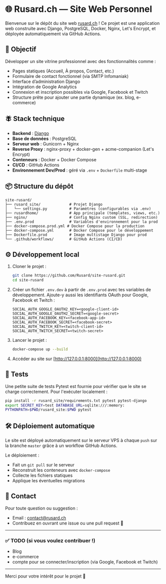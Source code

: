 # 🌐 Rusard.ch — Site Web Personnel

Bienvenue sur le dépôt du site web [rusard.ch](https://rusard.ch) ! Ce projet est une application web construite avec Django, PostgreSQL, Docker, Nginx, Let's Encrypt, et déployée automatiquement via GitHub Actions.

## 🚀 Objectif

Développer un site vitrine professionnel avec des fonctionnalités comme :

* Pages statiques (Accueil, À propos, Contact, etc.)
* Formulaire de contact fonctionnel (via SMTP Infomaniak)
* Interface d’administration Django
* Intégration de Google Analytics
* Connexion et inscription possibles via Google, Facebook et Twitch
* Structure prête pour ajouter une partie dynamique (ex. blog, e-commerce)

## 🪰 Stack technique

* **Backend** : [Django](https://www.djangoproject.com/)
* **Base de données** : PostgreSQL
* **Serveur web** : Gunicorn + Nginx
* **Reverse Proxy** : nginx-proxy + docker-gen + acme-companion (Let's Encrypt)
* **Conteneurs** : Docker + Docker Compose
* **CI/CD** : GitHub Actions
* **Environnement Dev/Prod** : géré via `.env` + `Dockerfile` multi-stage

## 📦 Structure du dépôt

```
site-rusard/
├── rusard_site/             # Projet Django
│   └── settings.py          # Paramètres (configurables via .env)
├── rusardhome/              # App principale (templates, views, etc.)
├── nginx/                   # Config Nginx custom (SSL, redirection)
├── .env.prod                # Variables d'environnement pour la prod
├── docker-compose.prod.yml # Docker Compose pour la production
├── docker-compose.yml       # Docker Compose pour le développement
├── Dockerfile.prod          # Image multistage Django pour prod
└── .github/workflows/       # GitHub Actions (CI/CD)
```

## ⚙️ Développement local

1. Cloner le projet :

   ```bash
   git clone https://github.com/Rusard/site-rusard.git
   cd site-rusard
   ```

2. Créer un fichier `.env.dev` à partir de `.env.prod` avec tes variables de développement.
   Ajoute-y aussi les identifiants OAuth pour Google, Facebook et Twitch :

   ```env
   SOCIAL_AUTH_GOOGLE_OAUTH2_KEY=<google-client-id>
   SOCIAL_AUTH_GOOGLE_OAUTH2_SECRET=<google-secret>
   SOCIAL_AUTH_FACEBOOK_KEY=<facebook-app-id>
   SOCIAL_AUTH_FACEBOOK_SECRET=<facebook-secret>
   SOCIAL_AUTH_TWITCH_KEY=<twitch-client-id>
   SOCIAL_AUTH_TWITCH_SECRET=<twitch-secret>
   ```

3. Lancer le projet :

   ```bash
   docker-compose up --build
   ```

4. Accéder au site sur [http://127.0.0.1:8000](http://127.0.0.1:8000)

## 🧪 Tests

Une petite suite de tests Pytest est fournie pour vérifier que le site se
charge correctement. Pour l'exécuter localement :

```bash
pip install -r rusard_site/requirements.txt pytest pytest-django
export SECRET_KEY=test DATABASE_URL=sqlite:///:memory:
PYTHONPATH=$PWD/rusard_site:$PWD pytest
```

## 🛠️ Déploiement automatique

Le site est déployé automatiquement sur le serveur VPS à chaque `push` sur la branche `master` grâce à un workflow GitHub Actions.

Le déploiement :

* Fait un `git pull` sur le serveur
* Reconstruit les conteneurs avec `docker-compose`
* Collecte les fichiers statiques
* Applique les éventuelles migrations

## 📩 Contact

Pour toute question ou suggestion :

* Email : [contact@rusard.ch](mailto:contact@rusard.ch)
* Contribuez en ouvrant une issue ou une pull request 🙌

---

### ✅ TODO (si vous voulez contribuer !)

* Blog
* e-commerce
* compte pour se connecter/inscription (via Google, Facebook et Twitch)

---

Merci pour votre intérêt pour le projet 🙏
